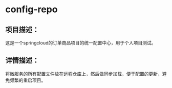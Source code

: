 # config-repo

## 项目描述：

这是一个springcloud的订单商品项目的统一配置中心，用于个人项目测试。



## 详情描述：

将微服务的所有配置文件放在远程仓库上，然后做同步加载，便于配置的更新，避免频繁的重启项目。

